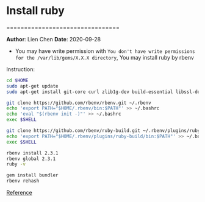 # Install ruby
================================

**Author**: Lien Chen  **Date**: 2020-09-28

* You may have write permission with `You don't have write permissions for the /var/lib/gems/X.X.X directory`,
You may install ruby by rbenv

Instruction:
```bash
cd $HOME
sudo apt-get update 
sudo apt-get install git-core curl zlib1g-dev build-essential libssl-dev libreadline-dev libyaml-dev libsqlite3-dev sqlite3 libxml2-dev libxslt1-dev libcurl4-openssl-dev python-software-properties libffi-dev

git clone https://github.com/rbenv/rbenv.git ~/.rbenv
echo 'export PATH="$HOME/.rbenv/bin:$PATH"' >> ~/.bashrc
echo 'eval "$(rbenv init -)"' >> ~/.bashrc
exec $SHELL

git clone https://github.com/rbenv/ruby-build.git ~/.rbenv/plugins/ruby-build
echo 'export PATH="$HOME/.rbenv/plugins/ruby-build/bin:$PATH"' >> ~/.bashrc
exec $SHELL

rbenv install 2.3.1
rbenv global 2.3.1
ruby -v

gem install bundler
rbenv rehash
```

[Reference](https://stackoverflow.com/questions/37720892/you-dont-have-write-permissions-for-the-var-lib-gems-2-3-0-directory)
